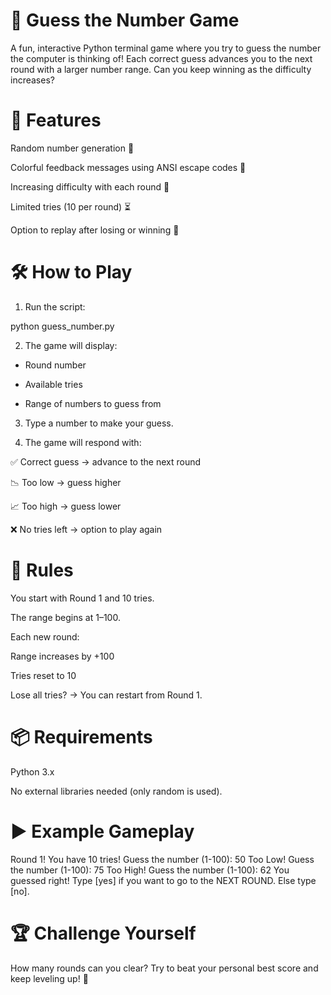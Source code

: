 # 🎲 Guess the Number Game

A fun, interactive Python terminal game where you try to guess the number the computer is thinking of!
Each correct guess advances you to the next round with a larger number range.
Can you keep winning as the difficulty increases?

# 🚀 Features

Random number generation 🎯

Colorful feedback messages using ANSI escape codes 🌈

Increasing difficulty with each round 🔼

Limited tries (10 per round) ⏳

Option to replay after losing or winning 🔁

# 🛠️ How to Play

1. Run the script:

python guess_number.py

2. The game will display:

* Round number

* Available tries

* Range of numbers to guess from

3. Type a number to make your guess.

4. The game will respond with:

✅ Correct guess → advance to the next round

📉 Too low → guess higher

📈 Too high → guess lower

❌ No tries left → option to play again

# 📖 Rules

You start with Round 1 and 10 tries.

The range begins at 1–100.

Each new round:

Range increases by +100

Tries reset to 10

Lose all tries? → You can restart from Round 1.

# 📦 Requirements

Python 3.x

No external libraries needed (only random is used).

# ▶️ Example Gameplay
Round 1! You have 10 tries!
Guess the number (1-100): 50
 Too Low!
Guess the number (1-100): 75
 Too High!
Guess the number (1-100): 62
 You guessed right!
Type [yes] if you want to go to the NEXT ROUND. Else type [no].

# 🏆 Challenge Yourself

How many rounds can you clear?
Try to beat your personal best score and keep leveling up! 🎉
